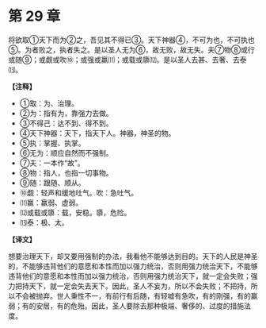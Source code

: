 # 第 29 章

将欲取①天下而为②之，吾见其不得已③。天下神器④，不可为也，不可执也⑤。为者败之，执者失之。是以圣人无为⑥，故无败，故无失。夫⑦物⑧或行或随⑨；或觑或吹⑩；或强或羸⑾；或载或隳⑿。是以圣人去甚、去奢、去泰⒀。

**【注释】**

- ①取：为、治理。
- ②为：指有为，靠强力去做。
- ③不得己：达不到、得不到。
- ④天下神器：天下，指天下人。神器，神圣的物。
- ⑤执：掌握、执掌。
- ⑥无为：顺应自然而不强制。
- ⑦夫：一本作“故”。
- ⑧物：指人，也指一切事物。
- ⑨随：跟随、顺从。
- ⑩觑：轻声和缓地吐气。吹：急吐气。
- ⑾赢：赢弱、虚弱。
- ⑿或载或隳：载，安稳。隳，危险。
- ⒀泰：极、太。

**【译文】**

想要治理天下，却又要用强制的办法，我看他不能够达到目的。天下的人民是神圣的，不能够违背他们的意愿和本性而加以强力统治，否则用强力统治天下，不能够违背他们的意愿和本性而加以强力统治，否则用强力统治天下，就一定会失败；强力把持天下，就一定会失去天下。因此，圣人不妄为，所以不会失败；不把持，所以不会被抛弃。世人秉性不一，有前行有后随，有轻嘘有急吹，有的刚强，有的赢弱；有的安居，有的危殆。因此，圣人要除去那种极端、奢侈的、过度的措施法度。
